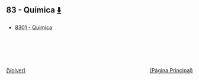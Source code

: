 
<html>
<body>
<h2>83 - Química <a href="https://downgit.github.io/#/home?url=https://github.com/Apuntes-FIUBA/Apuntes-Electronica/tree/main/83 - Química" style="font-size:20px">  ⬇️ </a></h2>
<ul>
    <li><a href="8301 - Quimica">8301 - Quimica</a></li>
</ul>
</body>
</html>












<br><br><br><br><br><a href="../" style="float: left">(Volver)</a> <a href="https://apuntes-fiuba.github.io/Apuntes-Electronica" style="float: right">(Página Principal)</a>
